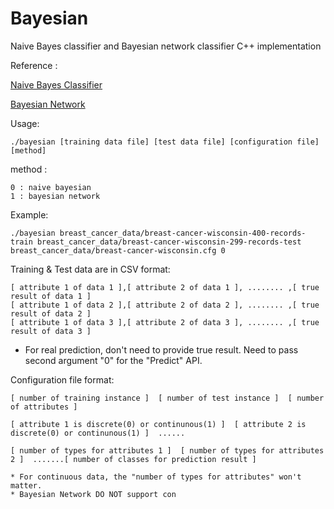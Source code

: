 # Bayesian
Naive Bayes classifier and Bayesian network classifier C++ implementation

Reference :

[Naive Bayes Classifier](https://en.wikipedia.org/wiki/Naive_Bayes_classifier)

[Bayesian Network](https://en.wikipedia.org/wiki/Bayesian_network)

Usage:
```
./bayesian [training data file] [test data file] [configuration file] [method]
```
method :
```
0 : naive bayesian
1 : bayesian network
```

Example:
```
./bayesian breast_cancer_data/breast-cancer-wisconsin-400-records-train breast_cancer_data/breast-cancer-wisconsin-299-records-test breast_cancer_data/breast-cancer-wisconsin.cfg 0
```


Training & Test data are in CSV format:
```
[ attribute 1 of data 1 ],[ attribute 2 of data 1 ], ........ ,[ true result of data 1 ]
[ attribute 1 of data 2 ],[ attribute 2 of data 2 ], ........ ,[ true result of data 2 ]
[ attribute 1 of data 3 ],[ attribute 2 of data 3 ], ........ ,[ true result of data 3 ]
```
* For real prediction, don't need to provide true result. Need to pass second argument "0" for the "Predict" API.

Configuration file format:
```
[ number of training instance ]  [ number of test instance ]  [ number of attributes ]

[ attribute 1 is discrete(0) or continunous(1) ]  [ attribute 2 is discrete(0) or continunous(1) ]  ......

[ number of types for attributes 1 ]  [ number of types for attributes 2 ]  .......[ number of classes for prediction result ]  

* For continuous data, the "number of types for attributes" won't matter.
* Bayesian Network DO NOT support con